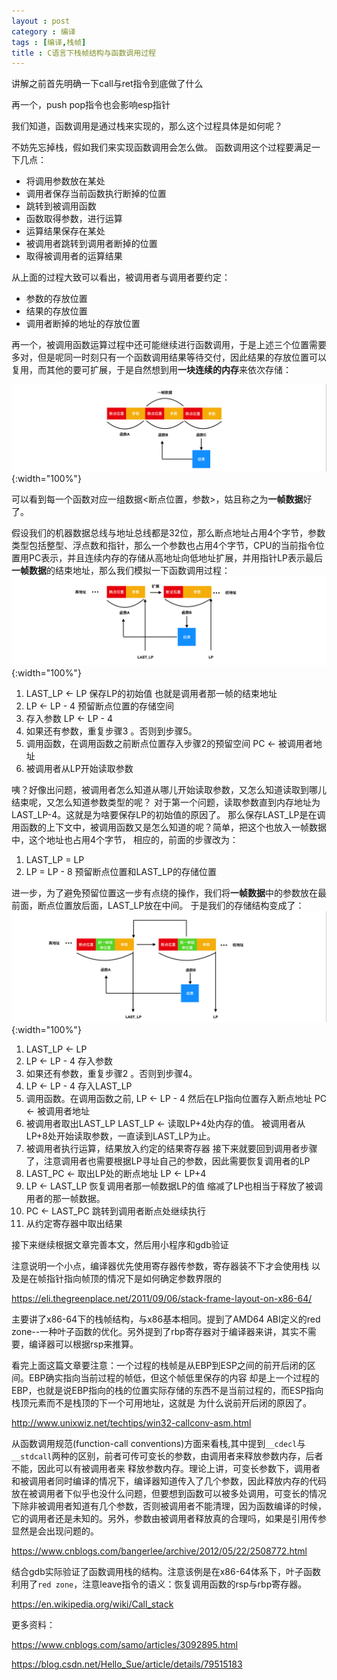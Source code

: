 ```yaml
---
layout : post
category : 编译
tags : [编译,栈帧]
title : C语言下栈帧结构与函数调用过程
---
```


讲解之前首先明确一下call与ret指令到底做了什么

再一个，push pop指令也会影响esp指针


我们知道，函数调用是通过栈来实现的，那么这个过程具体是如何呢？

不妨先忘掉栈，假如我们来实现函数调用会怎么做。
函数调用这个过程要满足一下几点：
* 将调用参数放在某处
* 调用者保存当前函数执行断掉的位置
* 跳转到被调用函数
* 函数取得参数，进行运算
* 运算结果保存在某处
* 被调用者跳转到调用者断掉的位置
* 取得被调用者的运算结果

从上面的过程大致可以看出，被调用者与调用者要约定：
* 参数的存放位置
* 结果的存放位置
* 调用者断掉的地址的存放位置

再一个，被调用函数运算过程中还可能继续进行函数调用，于是上述三个位置需要多对，但是呢同一时刻只有一个函数调用结果等待交付，因此结果的存放位置可以复用，而其他的要可扩展，于是自然想到用**一块连续的内存**来依次存储：

![链表][0]{:width="100%"}

可以看到每一个函数对应一组数据<断点位置，参数>，姑且称之为**一帧数据**好了。

假设我们的机器数据总线与地址总线都是32位，那么断点地址占用4个字节，参数类型包括整型、浮点数和指针，那么一个参数也占用4个字节，CPU的当前指令位置用PC表示，并且连续内存的存储从高地址向低地址扩展，并用指针LP表示最后**一帧数据**的结束地址，那么我们模拟一下函数调用过程：
![链表][1]{:width="100%"}
1. LAST_LP <- LP      保存LP的初始值 也就是调用者那一帧的结束地址
2. LP <- LP - 4       预留断点位置的存储空间
3. 存入参数 LP <- LP - 4
4. 如果还有参数，重复步骤3 。否则到步骤5。
5. 调用函数，在调用函数之前断点位置存入步骤2的预留空间 PC <- 被调用者地址
6. 被调用者从LP开始读取参数

咦？好像出问题，被调用者怎么知道从哪儿开始读取参数，又怎么知道读取到哪儿结束呢，又怎么知道参数类型的呢？
对于第一个问题，读取参数直到内存地址为LAST_LP-4。这就是为啥要保存LP的初始值的原因了。
那么保存LAST_LP是在调用函数的上下文中，被调用函数又是怎么知道的呢？简单，把这个也放入一帧数据中，这个地址也占用4个字节，
相应的，前面的步骤改为：
1. LAST_LP = LP
2. LP = LP - 8 预留断点位置和LAST_LP的存储位置

进一步，为了避免预留位置这一步有点绕的操作，我们将**一帧数据**中的参数放在最前面，断点位置放后面，LAST_LP放在中间。
于是我们的存储结构变成了：
![链表][2]{:width="100%"}
1. LAST_LP <- LP
2. LP <- LP - 4 存入参数
3. 如果还有参数，重复步骤2 。否则到步骤4。
4. LP <- LP - 4 存入LAST_LP
5. 调用函数。在调用函数之前, LP <- LP - 4 然后在LP指向位置存入断点地址  PC <- 被调用者地址
6. 被调用者取出LAST_LP   LAST_LP <- 读取LP+4处内存的值。 被调用者从LP+8处开始读取参数，一直读到LAST_LP为止。
7. 被调用者执行运算，结果放入约定的结果寄存器
  接下来就要回到调用者步骤了，注意调用者也需要根据LP寻址自己的参数，因此需要恢复调用者的LP
8. LAST_PC <- 取出LP处的断点地址 LP <- LP+4
9. LP <- LAST_LP  恢复调用者那一帧数据LP的值 缩减了LP也相当于释放了被调用者的那一帧数据。
10. PC <- LAST_PC 跳转到调用者断点处继续执行
11. 从约定寄存器中取出结果


接下来继续根据文章完善本文，然后用小程序和gdb验证

注意说明一个小点，编译器优先使用寄存器传参数，寄存器装不下才会使用栈
以及是在帧指针指向帧顶的情况下是如何确定参数界限的

https://eli.thegreenplace.net/2011/09/06/stack-frame-layout-on-x86-64/

主要讲了x86-64下的栈帧结构，与x86基本相同。提到了AMD64 ABI定义的red zone--一种叶子函数的优化。另外提到了rbp寄存器对于编译器来讲，其实不需要，编译器可以根据rsp来推算。

看完上面这篇文章要注意：一个过程的栈帧是从EBP到ESP之间的前开后闭的区间。EBP确实指向当前过程的帧低，但这个帧低里保存的内容
却是上一个过程的EBP，也就是说EBP指向的栈的位置实际存储的东西不是当前过程的，而ESP指向栈顶元素而不是栈顶的下一个可用地址，这就是
为什么说前开后闭的原因了。

http://www.unixwiz.net/techtips/win32-callconv-asm.html

从函数调用规范(function-call conventions)方面来看栈,其中提到`__cdecl`与`__stdcall`两种的区别，前者可传可变长的参数，由调用者来释放参数内存，后者不能，因此可以有被调用者来
释放参数内存。理论上讲，可变长参数下，调用者和被调用者同时编译的情况下，编译器知道传入了几个参数，因此释放内存的代码放在被调用者下似乎也没什么问题，但要想到函数可以被多处调用，可变长的情况下除非被调用者知道有几个参数，否则被调用者不能清理，因为函数编译的时候，它的调用者还是未知的。另外，参数由被调用者释放真的合理吗，如果是引用传参显然是会出现问题的。

https://www.cnblogs.com/bangerlee/archive/2012/05/22/2508772.html

结合gdb实际验证了函数调用栈的结构。注意该例是在x86-64体系下，叶子函数利用了`red zone`，注意leave指令的语义：恢复调用函数的rsp与rbp寄存器。

https://en.wikipedia.org/wiki/Call_stack

更多资料：

https://www.cnblogs.com/samo/articles/3092895.html

https://blog.csdn.net/Hello_Sue/article/details/79515183

[0]:/assets/resources/stack_frame_1.png
[1]:/assets/resources/stack_frame_2.png
[2]:/assets/resources/stack_frame_3.png
